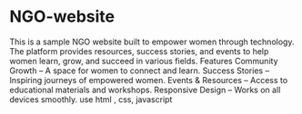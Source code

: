 # NGO-website
This is a sample NGO website built to empower women through technology. The platform provides resources, success stories, and events to help women learn, grow, and succeed in various fields.
Features
 Community Growth – A space for women to connect and learn.
 Success Stories – Inspiring journeys of empowered women.
 Events & Resources – Access to educational materials and workshops.
 Responsive Design – Works on all devices smoothly.
 use html , css, javascript 
